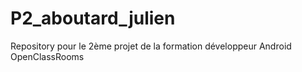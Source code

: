 # P2_aboutard_julien
Repository pour le 2ème projet de la formation développeur Android OpenClassRooms
